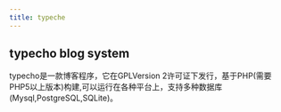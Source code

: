 ```yaml
---
title: typeche
---
```


## typecho blog system
typecho是一款博客程序，它在GPLVersion 2许可证下发行，基于PHP(需要PHP5以上版本)构建,可以运行在各种平台上，支持多种数据库(Mysql,PostgreSQL,SQLite)。
